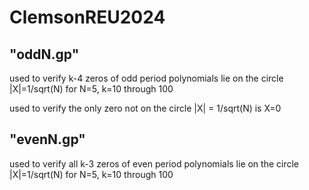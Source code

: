 # ClemsonREU2024
## "oddN.gp"
 used to verify k-4 zeros of odd period polynomials lie on the circle |X|=1/sqrt(N) for N=5, k=10 through 100
 
 used to verify the only zero not on the circle |X| = 1/sqrt(N) is X=0

## "evenN.gp"
 used to verify all k-3 zeros of even period polynomials lie on the circle |X|=1/sqrt(N) for N=5, k=10 through 100
